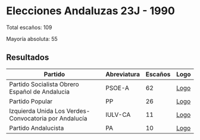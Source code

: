 # Elecciones Andaluzas 23J - 1990

Total escaños: 109

Mayoría absoluta: 55

## Resultados

| Partido | Abreviatura | Escaños | Logo |
| - | - | - | - |
| Partido Socialista Obrero Español de Andalucia | PSOE-A | 62 | [Logo](https://github.com/playzzz/Pactos/blob/master/Logos/PSOE.jpg?raw=true)
| Partido Popular | PP | 26 | [Logo](https://github.com/playzzz/Pactos/blob/master/Logos/PP.jpg?raw=true)
| Izquierda Unida Los Verdes-Convocatoria por Andalucía | IULV-CA | 11 | [Logo](https://github.com/playzzz/Pactos/blob/master/Logos/IU.jpg?raw=true)
| Partido Andalucista | PA | 10 | [Logo](https://github.com/playzzz/Pactos/blob/master/Logos/PA.jpg?raw=true)
